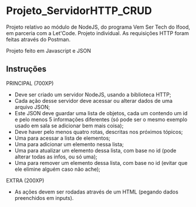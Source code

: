 # Projeto_ServidorHTTP_CRUD

Projeto relativo ao módulo de NodeJS, do programa Vem Ser Tech do Ifood, em parceria com a Let'Code. Projeto individual.
As requisições HTTP foram feitas através do Postman. 

Projeto feito em Javascript e JSON

## Instruções 

PRINCIPAL (700XP)

- Deve ser criado um servidor NodeJS, usando a biblioteca HTTP;
- Cada ação desse servidor deve acessar ou alterar dados de uma arquivo JSON;
- Este JSON deve guardar uma lista de objetos, cada um contendo um id e pelo menos 5 informações diferentes (só pode ser o mesmo exemplo usado em sala se adicionar bem mais coisa);
- Deve haver pelo menos quatro rotas, descritas nos próximos tópicos;
- Uma para acessar a lista de elementos;
- Uma para adicionar um elemento nessa lista;
- Uma para atualizar um elemento dessa lista, com base no id (pode alterar todas as infos, ou só uma);
- Uma para remover um elemento dessa lista, com base no id (evitar que ele elimine alguém caso não ache);

EXTRA (200XP)

- As ações devem ser rodadas através de um HTML (pegando dados preenchidos em inputs).
